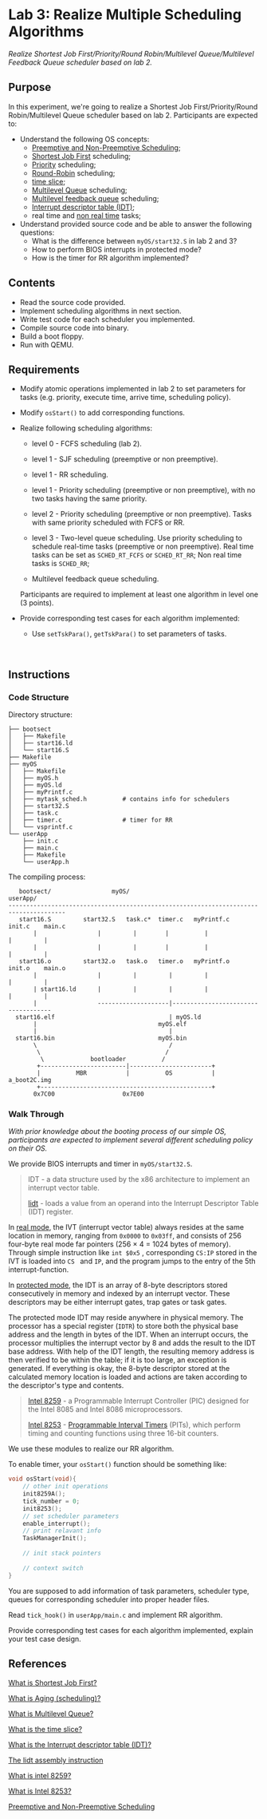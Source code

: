 # Lab 3: Realize Multiple Scheduling Algorithms

*Realize Shortest Job First/Priority/Round Robin/Multilevel Queue/Multilevel Feedback Queue scheduler based on lab 2.*

## Purpose

In this experiment, we're going to realize a Shortest Job First/Priority/Round Robin/Multilevel Queue scheduler based on lab 2. Participants are expected to:

* Understand the following OS concepts:
  * [Preemptive and Non-Preemptive Scheduling](https://www.geeksforgeeks.org/preemptive-and-non-preemptive-scheduling/);
  * [Shortest Job First](https://en.wikipedia.org/wiki/Shortest_job_next) scheduling;
  * [Priority](https://en.wikipedia.org/wiki/Aging_(scheduling)) scheduling;
  * [Round-Robin](https://en.wikipedia.org/wiki/Round-robin_scheduling) scheduling;
  * [time slice](https://en.wikipedia.org/wiki/Preemption_(computing)#Time_slice);
  * [Multilevel Queue](https://en.wikipedia.org/wiki/Multilevel_queue#Process_Scheduling) scheduling;
  * [Multilevel feedback queue](https://en.wikipedia.org/wiki/Multilevel_feedback_queue) scheduling;
  * [Interrupt descriptor table (IDT)](https://en.wikipedia.org/wiki/Interrupt_descriptor_table);
  * real time and [non real time](https://www.computerhope.com/jargon/n/nrt.htm) tasks;
* Understand provided source code and be able to answer the following questions:
  * What is the difference between `myOS/start32.S` in lab 2 and 3?
  * How to perform BIOS interrupts in protected mode?
  * How is the timer for RR algorithm implemented?

## Contents

* Read the source code provided.
* Implement scheduling algorithms in next section.
* Write test code for each scheduler you implemented.
* Compile source code into binary.
* Build a boot floppy.
* Run with QEMU.

## Requirements

* Modify atomic operations implemented in lab 2 to set parameters for tasks (e.g. priority, execute time, arrive time, scheduling policy).

* Modify `osStart()` to add corresponding functions.

* Realize following scheduling algorithms:

  - level 0 - FCFS scheduling (lab 2).

  - level 1 - SJF scheduling (preemptive or non preemptive).

  - level 1 - RR scheduling.

  - level 1 -  Priority scheduling (preemptive or non preemptive), with no two tasks having the same priority.

  - level 2 -  Priority scheduling (preemptive or non preemptive). Tasks with same priority scheduled with FCFS or RR.

  - level 3 - Two-level queue scheduling. Use priority scheduling to schedule real-time tasks (preemptive or non preemptive). Real time tasks can be set as `SCHED_RT_FCFS` or `SCHED_RT_RR`; Non real time tasks is `SCHED_RR`;
  - Multilevel feedback queue scheduling.

  Participants are required to implement at least one algorithm in level one (3 points). 

* Provide corresponding test cases for each algorithm implemented:

  * Use `setTskPara()`, `getTskPara()` to set parameters of tasks.

‌

## Instructions

### Code Structure

Directory structure:

```
├── bootsect
│   ├── Makefile
│   ├── start16.ld
│   └── start16.S
├── Makefile
├── myOS
│   ├── Makefile
│   ├── myOS.h
│   ├── myOS.ld
│   ├── myPrintf.c
│   ├── mytask_sched.h			# contains info for schedulers
│   ├── start32.S
│   ├── task.c
│   ├── timer.c					# timer for RR
│   └── vsprintf.c
└── userApp
    ├── init.c
    ├── main.c
    ├── Makefile
    └── userApp.h

```

The compiling process:

```
   bootsect/                 myOS/                                      userApp/          
-------------------------------------------------------------------------------------- 
   start16.S         start32.S   task.c*  timer.c   myPrintf.c       init.c    main.c 
       |                 |         |        |          |               |         |
       |                 |         |        |          |               |         | 
   start16.o         start32.o   task.o   timer.o   myPrintf.o       init.o    main.o 
       |                 |         |         |         |               |         |
       | start16.ld      |         |         |         |               |         |
       |                 --------------------|------------------------------------  
  start16.elf                                | myOS.ld        
       |                                  myOS.elf          
       |                                     |                
  start16.bin                             myOS.bin      
       \                                     /              
        \                                   /             
         \             bootloader          /            
        +------------------------|-----------------------+                    
        |          MBR           |          OS           |  a_boot2C.img  
        +------------------------------------------------+             
       0x7C00                   0x7E00             
```



### Walk Through

*With prior knowledge about the booting process of our simple OS, participants are expected to implement several different scheduling policy on their OS.*

We provide BIOS interrupts and timer in `myOS/start32.S`.

> IDT - a data structure used by the x86 architecture to implement an interrupt vector table.
>
> [lidt](http://jbwyatt.com/253/IntelOpCodes.html#lidt) - loads a value from an operand into the Interrupt Descriptor Table (IDT) register.

In [real mode]((https://en.wikipedia.org/wiki/Real_mode)), the IVT (interrupt vector table) always resides at the same location in memory, ranging from `0x0000` to `0x03ff`, and consists of 256 four-byte real mode far pointers (256 × 4 = 1024 bytes of memory). Through simple instruction like `int $0x5` ,  corresponding `CS:IP` stored in the IVT is loaded into `CS ` and `IP`, and the program jumps to the entry of the 5th interrupt-function.

In [protected mode](https://en.wikipedia.org/wiki/Protected_mode), the IDT is an array of 8-byte descriptors stored consecutively in memory and indexed by an interrupt vector. These descriptors may be either interrupt gates, trap gates or task gates. 

The protected mode IDT may reside anywhere in physical memory. The processor has a special register (`IDTR`) to store both the physical base address and the length in bytes of the IDT. When an interrupt occurs, the processor multiplies the interrupt vector by 8 and adds the result to the IDT base address. With help of the IDT length, the resulting memory address is then verified to be within the table; if it is too large, an exception is generated. If everything is okay, the 8-byte descriptor stored at the calculated memory location is loaded and actions are taken according to the descriptor's type and contents.

> [Intel 8259](https://en.wikipedia.org/wiki/Intel_8259) - a Programmable Interrupt Controller (PIC) designed for the Intel 8085 and Intel 8086 microprocessors. 
>
> [Intel 8253](https://en.wikipedia.org/wiki/Intel_8253) -  [Programmable Interval Timers](https://en.wikipedia.org/wiki/Programmable_Interval_Timer) (PITs), which perform timing and counting functions using three 16-bit counters.

We use these modules to realize our RR algorithm.

To enable timer, your `osStart()` function should be something like:

```c
void osStart(void){
	// other init operations
	init8259A();
	tick_number = 0;
	init8253();
	// set scheduler parameters
	enable_interrupt();
	// print relavant info
	TaskManagerInit();
	
	// init stack pointers 
	
	// context switch
}
```

You are supposed to add information of task parameters, scheduler type, queues for corresponding scheduler into proper header files.

Read `tick_hook()` in `userApp/main.c` and implement RR algorithm.

‌Provide corresponding test cases for each algorithm implemented, explain your test case design.

## References

[What is Shortest Job First?](https://en.wikipedia.org/wiki/Shortest_job_next) 

[What is Aging (scheduling)?](https://en.wikipedia.org/wiki/Aging_(scheduling)) 

[What is Multilevel Queue?](https://en.wikipedia.org/wiki/Multilevel_queue#Process_Scheduling) 

[What is the time slice?](https://en.wikipedia.org/wiki/Preemption_(computing)#Time_slice) 

[What is the Interrupt descriptor table (IDT)?](https://en.wikipedia.org/wiki/Interrupt_descriptor_table)

[The lidt assembly instruction](http://jbwyatt.com/253/IntelOpCodes.html#lidt) 

[What is intel 8259?](https://en.wikipedia.org/wiki/Intel_8259) 

[What is Intel 8253?](https://en.wikipedia.org/wiki/Intel_8253)

[Preemptive and Non-Preemptive Scheduling](https://www.geeksforgeeks.org/preemptive-and-non-preemptive-scheduling/) 